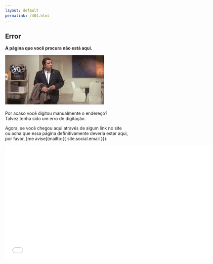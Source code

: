 ```yaml
---
layout: default
permalink: /404.html
---
```


## <span class="bad"> <i class="fa fa-exclamation-circle fa-lg"></i> Error  </span>

__A página que você procura não está aqui.__

![Deu ruim.gif](/assets/img/error.gif) 
<br><br>
Por acaso você digitou manualmente o endereço? <br>
Talvez tenha sido um erro de digitação.

Agora, se você chegou aqui através de algum link no site <br>
ou acha que essa página definitivamente deveria estar aqui, <br>
por favor, [me avise](mailto:{{ site.social.email }}).

<center><iframe allowfullscreen="" frameborder="0" scrolling="no"  width="660" height="370" src="//i.imgur.com/$1.gifv#embed"></iframe></center>
